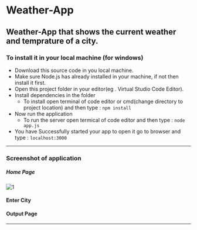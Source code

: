 # Weather-App

Weather-App that shows the current weather and temprature of a city.
----------------------------------------------------------------------



###  To install it in your local machine (for windows) 
  * Download this source code in you local machine.
  * Make sure Node.js has already installed in your machine, if not then install it first.
  * Open this project folder in your editor(eg . Virtual Studio Code Editor).
  * Install dependencies in the folder
    * To install open terminal of code editor or cmd(change directory to project location) and then type : `npm install`
  * Now run the application
    * To run the server open termical of code editor and then type : `node app.js`
  * You have Successfully started your app to open it go to browser and type : `localhost:3000`
  
  --------------------------------------------------------------------------------------------------------
 ### Screenshot of application
 
 ##### Home Page
![1](https://user-images.githubusercontent.com/49397471/101624101-724e0b00-3a3f-11eb-90db-ee73b1eab335.png)

 #### Enter City 

 
 #### Output Page
 
 
 --------------------------------------------------------------------------------------------------------
